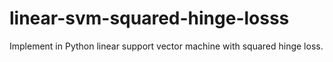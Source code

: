 # linear-svm-squared-hinge-losss
Implement in Python linear support vector machine with squared hinge loss.
